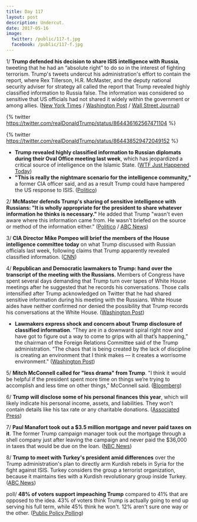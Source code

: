 ```yaml
---
title: Day 117
layout: post
description: Undercut.
date: 2017-05-16
image:
  twitter: /public/117-t.jpg
  facebook: /public/117-f.jpg
---
```


1/ **Trump defended his decision to share ISIS intelligence with Russia**, tweeting that he had an “absolute right” to do so in the interest of fighting terrorism. Trump's tweets undercut his administration's effort to contain the report, where Rex Tillerson, H.R. McMaster, and the deputy national security adviser for strategy all called the report that Trump revealed highly classified information to Russia false. The information was considered so sensitive that US officials had not shared it widely within the government or among allies. ([New York Times](https://www.nytimes.com/2017/05/16/us/politics/trump-intelligence-russia-classified.html) / [Washington Post](https://www.washingtonpost.com/news/post-politics/wp/2017/05/16/trump-acknowledges-facts-shared-with-russian-envoys-during-white-house-meeting/) / [Wall Street Journal](https://www.wsj.com/articles/white-house-denies-trump-gave-classified-information-to-russian-officials-1494890345))

{% twitter https://twitter.com/realDonaldTrump/status/864436162567471104 %}

{% twitter https://twitter.com/realDonaldTrump/status/864438529472049152 %}

* **Trump revealed highly classified information to Russian diplomats during their Oval Office meeting last week**, which has jeopardized a critical source of intelligence on the Islamic State. ([WTF Just Happened Today](https://whatthefuckjusthappenedtoday.com/2017/05/15/Day-116/#1-trump-revealed-highly-classified-i))
* **"This is really the nightmare scenario for the intelligence community,"** a former CIA officer said, and as a result Trump could have hampered the US response to ISIS. ([Politico](http://www.politico.com/story/2017/05/15/trump-secrets-russia-isis-238421))

2/ **McMaster defends Trump's sharing of sensitive intelligence with Russians: "It is wholly appropriate for the president to share whatever information he thinks is necessary."** He added that Trump "wasn't even aware where this information came from. He wasn't briefed on the source or method of the information either." ([Politico](http://www.politico.com/story/2017/05/16/hr-mcmaster-trump-intelligence-sharing-appropriate-238450) / [ABC News](http://abcnews.go.com/Politics/trump-wasnt-aware-info-shared-russia-adviser/story?id=47436439))

3/ **CIA Director Mike Pompeo will brief the members of the House intelligence committee today** on what Trump discussed with Russian officials last week, following claims that Trump apparently revealed classified information. ([CNN](http://www.cnn.com/2017/05/16/politics/mike-pompeo-brief-house-intelligence/))

4/ **Republican and Democratic lawmakers to Trump: hand over the transcript of the meeting with the Russians**. Members of Congress have spent several days demanding that Trump turn over tapes of White House meetings after he suggested that he records his conversations. Those calls intensified after Trump acknowledged on Twitter that he had shared sensitive information during his meeting with the Russians. White House aides have neither confirmed nor denied the possibility that Trump records his conversations at the White House. ([Washington Post](https://www.washingtonpost.com/powerpost/lawmakers-to-trump-turn-over-transcript-of-meeting-with-russians/2017/05/16/e9b6deb6-3a3d-11e7-9e48-c4f199710b69_story.html))

* **Lawmakers express shock and concern about Trump disclosure of classified information**. “They are in a downward spiral right now and have got to figure out a way to come to grips with all that’s happening,” the chairman of the Foreign Relations Committee said of the Trump administration. “The chaos that is being created by the lack of discipline is creating an environment that I think makes — it creates a worrisome environment." ([Washington Post](https://www.washingtonpost.com/powerpost/lawmakers-express-shock-and-concern-about-trump-disclosure-of-classified-information/2017/05/15/d0d6f8be-39b5-11e7-a058-ddbb23c75d82_story.html))

5/ **Mitch McConnell called for "less drama" from Trump**. "I think it would be helpful if the president spent more time on things we’re trying to accomplish and less time on other things," McConnell said. ([Bloomberg](https://www.bloomberg.com/politics/articles/2017-05-16/mcconnell-calls-for-less-drama-from-donald-trump-s-white-house))

6/ **Trump will disclose some of his personal finances this year**, which will likely indicate his personal income, assets, and liabilities. They won't contain details like his tax rate or any charitable donations. ([Associated Press](https://apnews.com/58c0bb3a347c45f8ba35c04ba4f96410))

7/ **Paul Manafort took out a $3.5 million mortgage and never paid taxes on it**. The former Trump campaign manager took out the mortgage through a shell company just after leaving the campaign and never paid the $36,000 in taxes that would be due on the loan. ([NBC News](http://www.nbcnews.com/news/us-news/manafort-got-3-5m-mystery-mortgage-paid-no-tax-n759866))

8/ **Trump to meet with Turkey's president amid differences** over the Trump administration's plan to directly arm Kurdish rebels in Syria for the fight against ISIS. Turkey considers the group a terrorist organization, because it maintains ties with a Kurdish revolutionary group inside Turkey. ([ABC News](http://abcnews.go.com/International/trump-meet-turkeys-president-amid-sharp-differences-tensions/story?id=47431917))

poll/ **48% of voters support impeaching Trump** compared to 41% that are opposed to the idea. 43% of voters think Trump is actually going to end up serving his full term, while 45% think he won't. 12% aren't sure one way or the other. ([Public Policy Polling](http://www.publicpolicypolling.com/main/2017/05/health-care-puts-house-in-play.html))